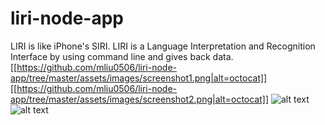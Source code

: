 # liri-node-app
LIRI is like iPhone's SIRI.  LIRI is a Language Interpretation and Recognition Interface by using command line and gives back data.
[[https://github.com/mliu0506/liri-node-app/tree/master/assets/images/screenshot1.png|alt=octocat]]
[[https://github.com/mliu0506/liri-node-app/tree/master/assets/images/screenshot2.png|alt=octocat]]
![alt text](https://raw.githubusercontent.com/mliu0506/liri-node-app/tree/master/assets/images/screenshot1.png)
![alt text](https://raw.githubusercontent.com/mliu0506/liri-node-app/tree/master/assets/images/screenshot2.png)
